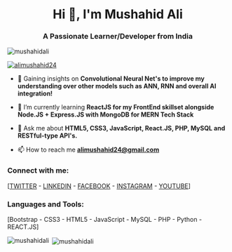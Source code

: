 <h1 align="center">Hi 👋, I'm Mushahid Ali</h1>
<h3 align="center">A Passionate Learner/Developer from India</h3>

<p align="left"> <img src="https://komarev.com/ghpvc/?username=mushahidali&label=Profile%20views&color=0e75b6&style=flat" alt="mushahidali" /> </p>

<p align="left"> <a href="https://twitter.com/alimushahid24" target="blank"><img src="https://img.shields.io/twitter/follow/alimushahid24?logo=twitter&style=for-the-badge" alt="alimushahid24" /></a> </p>

- 🔭 Gaining insights on **Convolutional Neural Net's to improve my understanding over other models such as ANN, RNN and overall AI integration!**

- 🌱 I’m currently learning **ReactJS for my FrontEnd skillset alongside Node.JS + Express.JS with MongoDB for MERN Tech Stack**

- 💬 Ask me about **HTML5, CSS3, JavaScript, React.JS, PHP, MySQL and RESTful-type API's.**

- 📫 How to reach me **alimushahid24@gmail.com**

<h3 align="left">Connect with me:</h3>
<p align="left">
[<a href="https://twitter.com/alimushahid24" target="blank">TWITTER</a> -
<a href="https://linkedin.com/in/mushahidali" target="blank">LINKEDIN</a> -
<a href="https://fb.com/mushahidali0007" target="blank">FACEBOOK</a> -
<a href="https://instagram.com/alimushahid24" target="blank">INSTAGRAM</a> -
<a href="https://www.youtube.com/c/mushahidali" target="blank">YOUTUBE</a>]
</p>

<h3 align="left">Languages and Tools:</h3>
<p align="left">[Bootstrap - CSS3 - HTML5 - JavaScript - MySQL - PHP - Python - REACT.JS]</p>

<p><img align="left" src="https://github-readme-stats.vercel.app/api/top-langs?username=mushahidali&show_icons=true&locale=en&layout=compact" alt="mushahidali" /></p>

<p>&nbsp;<img align="center" src="https://github-readme-stats.vercel.app/api?username=mushahidali&show_icons=true&locale=en" alt="mushahidali" /></p>
